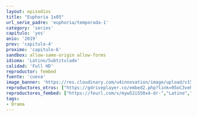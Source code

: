 ```yaml
---
layout: episodios
title: "Euphoria 1x05"
url_serie_padre: 'euphoria/temporada-1'
category: 'series'
capitulo: 'yes'
anio: '2019'
prev: 'capitulo-4'
proximo: 'capitulo-6'
sandbox: allow-same-origin allow-forms
idioma: 'Latino/Subtitulado'
calidad: 'Full HD'
reproductor: fembed
fuente: 'cueva'
image_banner: 'https://res.cloudinary.com/u4innovation/image/upload/v1564030189/euphoria-banner-min_yogqzi.jpg'
reproductores_otros: ["https://gdriveplayer.co/embed2.php?link=95oC3veRQc25dC%252BXfO8TnQdqc1fk5E1zXuRlxzkN9%252BkKZo5na5nPIN4RKYIDUgVRsGAQECZbZ4b6pc%252BhO3QKpXDWZAXnJhbVbwXtSkB9PvzGrYir2CNEfc8qd1UpknAbyAf5sYzFycs18sCFeJefZfquLlS7BHuqHsqQkSOUnyCldNKadXDfmAiMuppRPuIYP9fXZJBbunS4qX%252B0r7KVMWUi2vKL6QsMwn4mfYR%252BoWvw%253D%253D","Latino","https://gounlimited.to/embed-wv2dk1vilg8g.html","Latino","https://movcloud.net/embed/wv-KvMn5DFjT","Latino","https://movcloud.net/embed/vl-Lg7L3Hk3D","Subtitulado","https://api.cuevana3.io/stream/index.php?file=ek5lbm9xYWNrS0xYMTZLa2xNbkdvY3ZTb3BtZng4TGp6ZFpobGFMUGtPUFgzSmFhbk1XTzVkblBtS1JnbEplb21KUm5ZSlRTMGViVTBxZGdsdEhPb3RqWGEybHFsSk9zbXNLR2gzV3l3THVvd29aaVpNR21vNW1Sb0tKbmhkZlUwTXlYb1hmSDFOZkpuV1JuYTVTVnFaeVhZMnR5MHREbTJNS25xNlBIbnViSjFaeVg","Subtitulado"]
reproductores_fembed: ["https://feurl.com/v/myw52i550x4-dr-","Latino","https://feurl.com/v/rz-11iejgkpwm8d","Latino","https://feurl.com/v/nyxj6u2rqly716x","Subtitulado"]
tags:
- Drama
---
```












